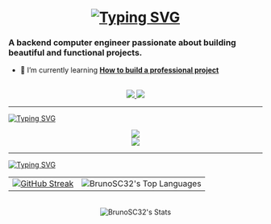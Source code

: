 
<h1 align="center">
<br>
    <a href="https://git.io/typing-svg"><img src="https://readme-typing-svg.herokuapp.com?font=Fira+Code&size=34&pause=1000&color=41B883&repeat=false&width=435&lines=Hi+There!+%F0%9F%98%89;I'm+Bruno+Salcedo!" alt="Typing SVG" /></a>
</h1>

### A backend computer engineer passionate about building beautiful and functional projects.


- 🌱 I’m currently learning **[How to build a professional project ](https://blog.bytebytego.com/p/free-system-design-pdf-158-pages)**



<br>
<div align="center">
  <a href="bruno.salcedo.ca@gmail.com">
    <img src="https://img.shields.io/badge/Gmail-333333?style=for-the-badge&logo=gmail&logoColor=red" />
  </a>
  <a href="https://www.linkedin.com/in/bruno-salcedo-4627ab356/" target="_blank">
    <img src="https://img.shields.io/badge/LinkedIn-0077B5?style=for-the-badge&logo=linkedin&logoColor=white" target="_blank" />
  </a>
</div>

<hr>
<a href="https://git.io/typing-svg"><img src="https://readme-typing-svg.herokuapp.com?font=Fira+Code&size=30&pause=1000&color=41B883&repeat=false&width=435&lines=Languages+and+Tools+🛠️" alt="Typing SVG" /></a>


<br>

<p align="center">
  <img src="https://skillicons.dev/icons?i=java,cpp,python,spring,nodejs,react,postgres,php" />
    <br>
  <img src="https://skillicons.dev/icons?i=html,css,js,git,postman,figma" />
</p>



<hr>
<a href="https://git.io/typing-svg"><img src="https://readme-typing-svg.herokuapp.com?font=Fira+Code&size=30&pause=1000&color=41B883&repeat=false&width=435&lines=My+statistics+on+GitHub" alt="Typing SVG" /></a>
<div align="center">
  <table>
    <tbody>
      <tr>
        <td align="center">
          <a href="https://git.io/streak-stats">
            <img src="https://github-readme-streak-stats.herokuapp.com?user=BrunoSC32&theme=vue-dark" alt="GitHub Streak" />
          </a>
        </td>
        <td align="center">
          <img src="https://github-readme-stats.vercel.app/api/top-langs/?username=BrunoSC32&theme=vue-dark&show_icons=true&hide_border=true&layout=compact" alt="BrunoSC32's Top Languages" />
        </td>
      </tr>
    </tbody>
  </table>
  <br>
  <img src="https://github-readme-stats.vercel.app/api?username=BrunoSC32&theme=vue-dark&show_icons=true&hide_border=true&count_private=true" alt="BrunoSC32's Stats" />
</div>
